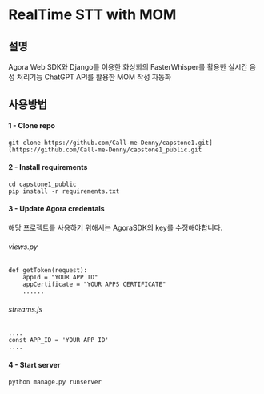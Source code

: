 # RealTime STT with MOM

## 설명 
Agora Web SDK와 Django를 이용한 화상회의
FasterWhisper를 활용한 실시간 음성 처리기능
ChatGPT API를 활용한 MOM 작성 자동화

##  사용방법

#### 1 - Clone repo
```
git clone https://github.com/Call-me-Denny/capstone1.git](https://github.com/Call-me-Denny/capstone1_public.git
```

#### 2 - Install requirements
```
cd capstone1_public
pip install -r requirements.txt
```

#### 3 - Update Agora credentals
해당 프로젝트를 사용하기 위해서는 AgoraSDK의 key를 수정해야합니다.

###### views.py
```
def getToken(request):
    appId = "YOUR APP ID"
    appCertificate = "YOUR APPS CERTIFICATE"
    ......
```

###### streams.js
```
....
const APP_ID = 'YOUR APP ID'
....
```


#### 4 - Start server
```
python manage.py runserver
```



